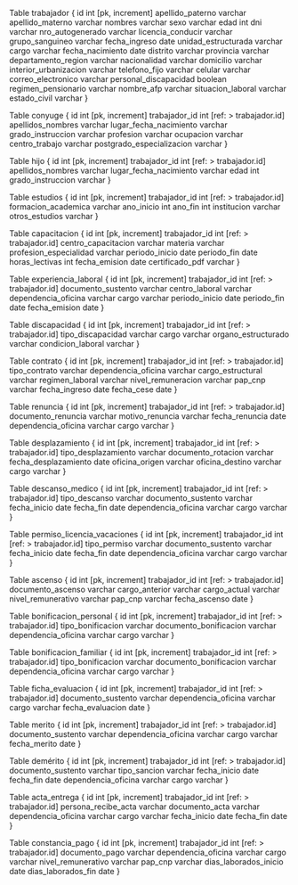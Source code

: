 Table trabajador {
id int [pk, increment]
apellido_paterno varchar
apellido_materno varchar
nombres varchar
sexo varchar
edad int
dni varchar
nro_autogenerado varchar
licencia_conducir varchar
grupo_sanguineo varchar
fecha_ingreso date
unidad_estructurada varchar
cargo varchar
fecha_nacimiento date
distrito varchar
provincia varchar
departamento_region varchar
nacionalidad varchar
domicilio varchar
interior_urbanizacion varchar
telefono_fijo varchar
celular varchar
correo_electronico varchar
personal_discapacidad boolean
regimen_pensionario varchar
nombre_afp varchar
situacion_laboral varchar
estado_civil varchar
}

Table conyuge {
id int [pk, increment]
trabajador_id int [ref: > trabajador.id]
apellidos_nombres varchar
lugar_fecha_nacimiento varchar
grado_instruccion varchar
profesion varchar
ocupacion varchar
centro_trabajo varchar
postgrado_especializacion varchar
}

Table hijo {
id int [pk, increment]
trabajador_id int [ref: > trabajador.id]
apellidos_nombres varchar
lugar_fecha_nacimiento varchar
edad int
grado_instruccion varchar
}

Table estudios {
id int [pk, increment]
trabajador_id int [ref: > trabajador.id]
formacion_academica varchar
ano_inicio int
ano_fin int
institucion varchar
otros_estudios varchar
}

Table capacitacion {
id int [pk, increment]
trabajador_id int [ref: > trabajador.id]
centro_capacitacion varchar
materia varchar
profesion_especialidad varchar
periodo_inicio date
periodo_fin date
horas_lectivas int
fecha_emision date
certificado_pdf varchar
}

Table experiencia_laboral {
id int [pk, increment]
trabajador_id int [ref: > trabajador.id]
documento_sustento varchar
centro_laboral varchar
dependencia_oficina varchar
cargo varchar
periodo_inicio date
periodo_fin date
fecha_emision date
}

Table discapacidad {
id int [pk, increment]
trabajador_id int [ref: > trabajador.id]
tipo_discapacidad varchar
cargo varchar
organo_estructurado varchar
condicion_laboral varchar
}

Table contrato {
id int [pk, increment]
trabajador_id int [ref: > trabajador.id]
tipo_contrato varchar
dependencia_oficina varchar
cargo_estructural varchar
regimen_laboral varchar
nivel_remuneracion varchar
pap_cnp varchar
fecha_ingreso date
fecha_cese date
}

Table renuncia {
id int [pk, increment]
trabajador_id int [ref: > trabajador.id]
documento_renuncia varchar
motivo_renuncia varchar
fecha_renuncia date
dependencia_oficina varchar
cargo varchar
}

Table desplazamiento {
id int [pk, increment]
trabajador_id int [ref: > trabajador.id]
tipo_desplazamiento varchar
documento_rotacion varchar
fecha_desplazamiento date
oficina_origen varchar
oficina_destino varchar
cargo varchar
}

Table descanso_medico {
id int [pk, increment]
trabajador_id int [ref: > trabajador.id]
tipo_descanso varchar
documento_sustento varchar
fecha_inicio date
fecha_fin date
dependencia_oficina varchar
cargo varchar
}

Table permiso_licencia_vacaciones {
id int [pk, increment]
trabajador_id int [ref: > trabajador.id]
tipo_permiso varchar
documento_sustento varchar
fecha_inicio date
fecha_fin date
dependencia_oficina varchar
cargo varchar
}

Table ascenso {
id int [pk, increment]
trabajador_id int [ref: > trabajador.id]
documento_ascenso varchar
cargo_anterior varchar
cargo_actual varchar
nivel_remunerativo varchar
pap_cnp varchar
fecha_ascenso date
}

Table bonificacion_personal {
id int [pk, increment]
trabajador_id int [ref: > trabajador.id]
tipo_bonificacion varchar
documento_bonificacion varchar
dependencia_oficina varchar
cargo varchar
}

Table bonificacion_familiar {
id int [pk, increment]
trabajador_id int [ref: > trabajador.id]
tipo_bonificacion varchar
documento_bonificacion varchar
dependencia_oficina varchar
cargo varchar
}

Table ficha_evaluacion {
id int [pk, increment]
trabajador_id int [ref: > trabajador.id]
documento_sustento varchar
dependencia_oficina varchar
cargo varchar
fecha_evaluacion date
}

Table merito {
id int [pk, increment]
trabajador_id int [ref: > trabajador.id]
documento_sustento varchar
dependencia_oficina varchar
cargo varchar
fecha_merito date
}

Table demérito {
id int [pk, increment]
trabajador_id int [ref: > trabajador.id]
documento_sustento varchar
tipo_sancion varchar
fecha_inicio date
fecha_fin date
dependencia_oficina varchar
cargo varchar
}

Table acta_entrega {
id int [pk, increment]
trabajador_id int [ref: > trabajador.id]
persona_recibe_acta varchar
documento_acta varchar
dependencia_oficina varchar
cargo varchar
fecha_inicio date
fecha_fin date
}

Table constancia_pago {
id int [pk, increment]
trabajador_id int [ref: > trabajador.id]
documento_pago varchar
dependencia_oficina varchar
cargo varchar
nivel_remunerativo varchar
pap_cnp varchar
dias_laborados_inicio date
dias_laborados_fin date
}
